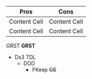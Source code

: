 Pros         | Cons
------------ | ------------
Content Cell | Content Cell
Content Cell | Content Cell

*GRST*
**GRST**
* Ds3 TDL
  * DOD
    * FKeep
~~CS~~
